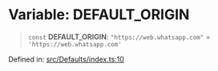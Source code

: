 # Variable: DEFAULT\_ORIGIN

> `const` **DEFAULT\_ORIGIN**: `"https://web.whatsapp.com"` = `'https://web.whatsapp.com'`

Defined in: [src/Defaults/index.ts:10](https://github.com/Fokusdotid/Baileys/blob/c2e37a764497a58082d1525ba2f083f341e3eefa/src/Defaults/index.ts#L10)
